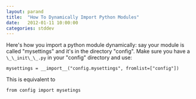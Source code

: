 ```yaml
---
layout: parand
title:  "How To Dynamically Import Python Modules"
date:   2012-01-11 10:00:00
categories: stddev
---
```

Here's how you import a python module dynamically: say your module is called "mysettings" and it's in the directory "config". Make sure you have a `\_\_init\_\_.py` in your "config" directory and use:
    
    
    mysettings = __import__("config.mysettings", fromlist=["config"])
    
    

This is equivalent to
    
    
    from config import mysetings
    
